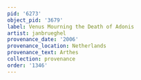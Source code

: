 ```yaml
---
pid: '6273'
object_pid: '3679'
label: Venus Mourning the Death of Adonis
artist: janbrueghel
provenance_date: '2006'
provenance_location: Netherlands
provenance_text: Arthes
collection: provenance
order: '1346'
---
```

